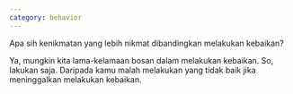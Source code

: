 ```yaml
---
category: behavior
---
```


Apa sih kenikmatan yang lebih nikmat dibandingkan melakukan kebaikan? 

Ya, mungkin kita lama-kelamaan bosan dalam melakukan kebaikan. So, lakukan saja. Daripada kamu malah melakukan yang tidak baik jika meninggalkan melakukan kebaikan.